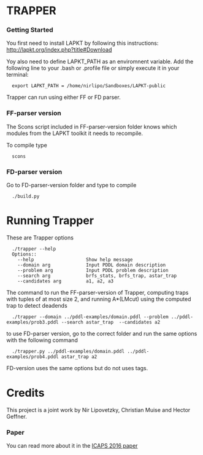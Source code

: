 # TRAPPER #

### Getting Started ###

You first need to install LAPKT by following this instructions: http://lapkt.org/index.php?title#Download

Yoy also need to define LAPKT_PATH as an enviromnent variable. Add the following line to your .bash or .profile file or simply execute it in your terminal:
```
  export LAPKT_PATH = /home/nirlipo/Sandboxes/LAPKT-public
```
Trapper can run using either FF or FD parser.

### FF-parser version ###

The Scons script included in FF-parser-version folder knows which modules from the LAPKT toolkit it needs to recompile.

To compile type
```
  scons 
```  
### FD-parser version ###

Go to FD-parser-version folder and type to compile
```
  ./build.py 
```
# Running Trapper #

These are Trapper options
```
  ./trapper --help
  Options::
    --help                   Show help message
    --domain arg             Input PDDL domain description
    --problem arg            Input PDDL problem description
    --search arg             brfs_stats, brfs_trap, astar_trap
    --candidates arg         a1, a2, a3
```
The command to run the FF-parser-version of Trapper, computing traps with tuples of at most size 2, and running A*(LMcut) using the computed trap to detect deadends
```
  ./trapper --domain ../pddl-examples/domain.pddl --problem ../pddl-examples/prob3.pddl --search astar_trap  --candidates a2
```
to use FD-parser version, go to the correct folder and run the same options with the following command
```
  ./trapper.py ../pddl-examples/domain.pddl ../pddl-examples/prob4.pddl astar_trap a2
```
FD-version uses the same options but do not uses tags.

# Credits #

This project is a joint work by Nir Lipovetzky, Christian Muise and Hector Geffner.

### Paper ###
You can read more about it in the [ICAPS 2016 paper](http://people.eng.unimelb.edu.au/nlipovetzky/papers/icaps16_trapper.pdf) 
  
